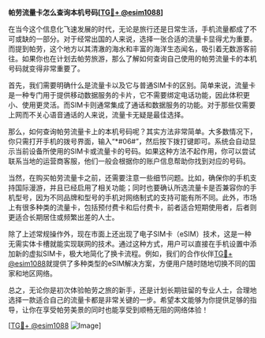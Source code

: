 **帕劳流量卡怎么查询本机号码[[TG💪+ @esim1088](https://t.me/s/esim1088)]**

在当今这个信息化飞速发展的时代，无论是旅行还是日常生活，手机流量都成了不可或缺的一部分。对于经常出国的人来说，选择一张合适的流量卡显得尤为重要。而提到帕劳，这个地方以其清澈的海水和丰富的海洋生态闻名，吸引着无数游客前往。如果你也在计划去帕劳旅游，那么了解如何查询自己使用的帕劳流量卡的本机号码就变得非常重要了。

首先，我们需要明确什么是流量卡以及它与普通SIM卡的区别。简单来说，流量卡是一种专门用于提供移动数据服务的卡片，它不需要绑定电话功能，因此体积更小、使用更灵活。而SIM卡则通常集成了通话和数据服务的功能。对于那些仅需要上网而不关心语音通话的人来说，流量卡无疑是最佳选择。

那么，如何查询帕劳流量卡上的本机号码呢？其实方法非常简单。大多数情况下，你只需打开手机的拨号界面，输入“*#06#”，然后按下拨打键即可。系统会自动显示当前设备所使用的SIM卡或流量卡的号码。如果这种方法不起作用，你可以尝试联系当地的运营商客服，他们一般会根据你的账户信息帮助你找到对应的号码。

当然，在购买帕劳流量卡之前，还需要注意一些细节问题。比如，确保你的手机支持国际漫游，并且已经启用了相关功能；同时也要确认所选流量卡是否兼容你的手机型号，因为不同品牌和型号的手机对网络制式的支持可能有所不同。此外，市场上有很多种类的流量卡，包括预付费卡和后付费卡，前者适合短期使用者，后者则更适合长期居住或频繁出差的人士。

除了上述常规操作外，现在市面上还出现了电子SIM卡（eSIM）技术，这是一种无需实体卡槽就能实现联网的技术。通过这种方式，用户可以直接在手机设置中添加新的虚拟SIM卡，极大地简化了换卡流程。例如，我们的合作伙伴[TG💪+ @esim1088](https://t.me/s/esim1088)就提供了多种类型的eSIM解决方案，方便用户随时随地切换不同的国家和地区网络。

总之，无论你是初次体验帕劳之旅的新手，还是计划长期驻留的专业人士，合理地选择一款适合自己的流量卡都是非常关键的一步。希望本文能够为你提供足够的指导，让你在享受帕劳美景的同时也能享受到顺畅无阻的网络体验！

[[TG💪+ @esim1088](https://t.me/s/esim1088) ![Image](https://i.postimg.cc/4NQfJmqS/Snipaste-2025-05-13-00-14-12.png)]